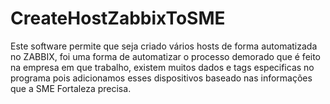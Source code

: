 # CreateHostZabbixToSME
Este software permite que seja criado vários hosts de forma automatizada  no ZABBIX, foi uma forma de automatizar o processo demorado que é feito na empresa em que trabalho, existem muitos dados e tags especificas no programa pois adicionamos esses dispositivos baseado nas informações que a SME Fortaleza precisa.
